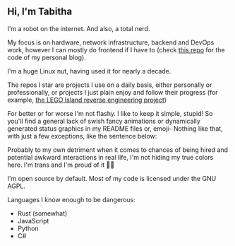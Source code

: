 ## Hi, I'm Tabitha

I'm a robot on the internet. And also, a total nerd.

My focus is on hardware, network infrastructure, backend and DevOps work, however I can mostly do frontend if I have to (check [this repo](https://github.com/tabithamoon/blog) for the code of my personal blog).

I'm a huge Linux nut, having used it for nearly a decade.

The repos I star are projects I use on a daily basis, either personally or professionally, or projects I just plain enjoy and follow their progress (for example, [the LEGO Island reverse engineering project](https://github.com/isledecomp/isle))

For better or for worse I'm not flashy. I like to keep it simple, stupid! So you'll find a general lack of swish fancy animations or dynamically generated status graphics in my README files or, emoji- Nothing like that, with just a few exceptions, like the sentence below:

Probably to my own detriment when it comes to chances of being hired and potential awkward interactions in real life, I'm not hiding my true colors here. I'm trans and I'm proud of it 🏳️‍⚧️

I'm open source by default. Most of my code is licensed under the GNU AGPL.

Languages I know enough to be dangerous:

- Rust (somewhat)
- JavaScript
- Python
- C#
